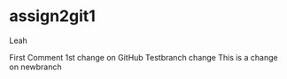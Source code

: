 # assign2git1
Leah 

First Comment 
1st change on GitHub
Testbranch change 
This is a change on newbranch 
